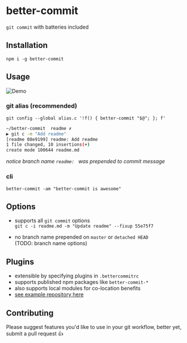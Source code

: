 # better-commit
`git commit` with batteries included

## Installation
`npm i -g better-commit`

## Usage
![Demo](https://raw.githubusercontent.com/amerani/better-commit/master/better-commit-demo.gif)

### git alias (recommended)
`git config --global alias.c '!f() { better-commit "$@"; }; f'`

```sh
~/better-commit  readme ✗
▶ git c -m "Add readme"
[readme 08e9199] readme: Add readme
1 file changed, 10 insertions(+)
create mode 100644 readme.md
```

*notice branch name `readme: ` was prepended to commit message*

### cli
`better-commit -am "better-commit is awesome"`

## Options
- supports all `git commit` options  
`git c -i readme.md -m "Update readme" --fixup 55e75f7`

- no branch name prepended on `master` or `detached HEAD`  
(TODO: branch name options)

## Plugins
- extensible by specifying plugins in `.bettercommitrc`
- supports published npm packages like `better-commit-*`
- also supports local modules for co-location benefits
- [see example repository here](https://github.com/amerani/better-commit-examples)

## Contributing
Please suggest features you'd like to use in your git workflow, better yet, submit a pull request :thumbsup:
